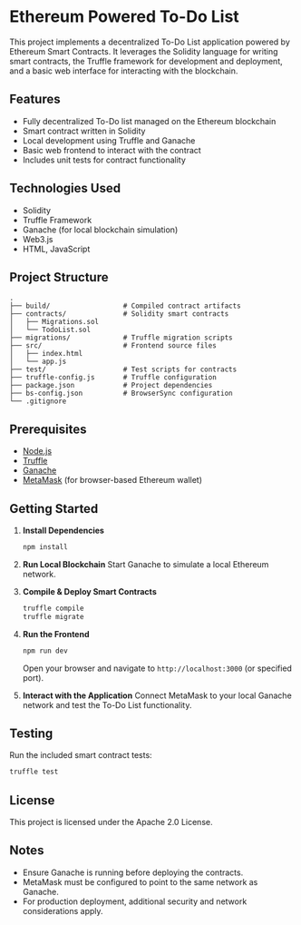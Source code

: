 
# Ethereum Powered To-Do List

This project implements a decentralized To-Do List application powered by Ethereum Smart Contracts. It leverages the Solidity language for writing smart contracts, the Truffle framework for development and deployment, and a basic web interface for interacting with the blockchain.

## Features
- Fully decentralized To-Do list managed on the Ethereum blockchain
- Smart contract written in Solidity
- Local development using Truffle and Ganache
- Basic web frontend to interact with the contract
- Includes unit tests for contract functionality

## Technologies Used
- Solidity
- Truffle Framework
- Ganache (for local blockchain simulation)
- Web3.js
- HTML, JavaScript

## Project Structure
```
.
├── build/                  # Compiled contract artifacts
├── contracts/              # Solidity smart contracts
│   ├── Migrations.sol
│   └── TodoList.sol
├── migrations/             # Truffle migration scripts
├── src/                    # Frontend source files
│   ├── index.html
│   └── app.js
├── test/                   # Test scripts for contracts
├── truffle-config.js       # Truffle configuration
├── package.json            # Project dependencies
├── bs-config.json          # BrowserSync configuration
└── .gitignore
```

## Prerequisites
- [Node.js](https://nodejs.org/)
- [Truffle](https://trufflesuite.com/truffle/)
- [Ganache](https://trufflesuite.com/ganache/)
- [MetaMask](https://metamask.io/) (for browser-based Ethereum wallet)

## Getting Started

1. **Install Dependencies**
   ```bash
   npm install
   ```

2. **Run Local Blockchain**
   Start Ganache to simulate a local Ethereum network.

3. **Compile & Deploy Smart Contracts**
   ```bash
   truffle compile
   truffle migrate
   ```

4. **Run the Frontend**
   ```bash
   npm run dev
   ```
   Open your browser and navigate to `http://localhost:3000` (or specified port).

5. **Interact with the Application**
   Connect MetaMask to your local Ganache network and test the To-Do List functionality.

## Testing
Run the included smart contract tests:
```bash
truffle test
```

## License
This project is licensed under the Apache 2.0 License.

## Notes
- Ensure Ganache is running before deploying the contracts.
- MetaMask must be configured to point to the same network as Ganache.
- For production deployment, additional security and network considerations apply.
